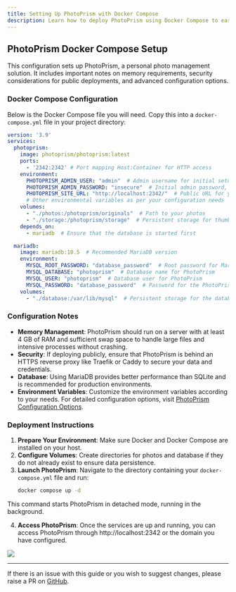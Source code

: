 ```yaml
---
title: Setting Up PhotoPrism with Docker Compose
description: Learn how to deploy PhotoPrism using Docker Compose to easily manage your photo collections with powerful AI capabilities.
---
```


## PhotoPrism Docker Compose Setup

This configuration sets up PhotoPrism, a personal photo management solution. It includes important notes on memory requirements, security considerations for public deployments, and advanced configuration options.

### Docker Compose Configuration

Below is the Docker Compose file you will need. Copy this into a `docker-compose.yml` file in your project directory:

```yaml
version: '3.9'
services:
  photoprism:
    image: photoprism/photoprism:latest
    ports:
      - '2342:2342' # Port mapping Host:Container for HTTP access
    environment:
      PHOTOPRISM_ADMIN_USER: "admin"  # Admin username for initial setup
      PHOTOPRISM_ADMIN_PASSWORD: "insecure"  # Initial admin password, change this!
      PHOTOPRISM_SITE_URL: "http://localhost:2342/"  # Public URL for your instance
      # Other environmental variables as per your configuration needs
    volumes:
      - "./photos:/photoprism/originals"  # Path to your photos
      - "./storage:/photoprism/storage"  # Persistent storage for thumbnails, database
    depends_on:
      - mariadb  # Ensure that the database is started first

  mariadb:
    image: mariadb:10.5  # Recommended MariaDB version
    environment:
      MYSQL_ROOT_PASSWORD: "database_password"  # Root password for MariaDB
      MYSQL_DATABASE: "photoprism"  # Database name for PhotoPrism
      MYSQL_USER: "photoprism"  # Database user for PhotoPrism
      MYSQL_PASSWORD: "database_password"  # Password for the PhotoPrism database user
    volumes:
      - "./database:/var/lib/mysql"  # Persistent storage for the database
```

### Configuration Notes

- **Memory Management**: PhotoPrism should run on a server with at least 4 GB of RAM and sufficient swap space to handle large files and intensive processes without crashing.
- **Security**: If deploying publicly, ensure that PhotoPrism is behind an HTTPS reverse proxy like Traefik or Caddy to secure your data and credentials.
- **Database**: Using MariaDB provides better performance than SQLite and is recommended for production environments.
- **Environment Variables**: Customize the environment variables according to your needs. For detailed configuration options, visit [PhotoPrism Configuration Options](https://docs.photoprism.app/getting-started/config-options/).

### Deployment Instructions

1. **Prepare Your Environment**: Make sure Docker and Docker Compose are installed on your host.
2. **Configure Volumes**: Create directories for photos and database if they do not already exist to ensure data persistence.
3. **Launch PhotoPrism**:
   Navigate to the directory containing your `docker-compose.yml` file and run:
   ```bash
   docker compose up -d
   ```
This command starts PhotoPrism in detached mode, running in the background.

4. **Access PhotoPrism**: Once the services are up and running, you can access PhotoPrism through http://localhost:2342 or the domain you have configured.


<a href="https://www.buymeacoffee.com/techdox"><img src="https://img.buymeacoffee.com/button-api/?text=Buy me a cup of tea&emoji=🍵&slug=techdox&button_colour=FFDD00&font_colour=000000&font_family=Cookie&outline_colour=000000&coffee_colour=ffffff" /></a>


---

If there is an issue with this guide or you wish to suggest changes, please raise a PR on [GitHub](https://github.com/Techdox/techdox-docs).
